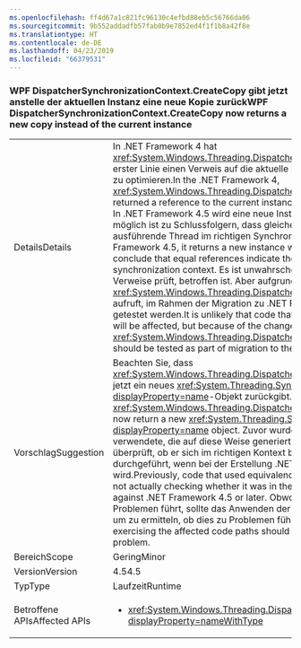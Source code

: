 ```yaml
---
ms.openlocfilehash: ff4d67a1c821fc96130c4efbd88eb5c56766da06
ms.sourcegitcommit: 9b552addadfb57fab0b9e7852ed4f1f1b8a42f8e
ms.translationtype: HT
ms.contentlocale: de-DE
ms.lasthandoff: 04/23/2019
ms.locfileid: "66379531"
---
```

### <a name="wpf-dispatchersynchronizationcontextcreatecopy-now-returns-a-new-copy-instead-of-the-current-instance"></a><span data-ttu-id="4a8af-101">WPF DispatcherSynchronizationContext.CreateCopy gibt jetzt anstelle der aktuellen Instanz eine neue Kopie zurück</span><span class="sxs-lookup"><span data-stu-id="4a8af-101">WPF DispatcherSynchronizationContext.CreateCopy now returns a new copy instead of the current instance</span></span>

|   |   |
|---|---|
|<span data-ttu-id="4a8af-102">Details</span><span class="sxs-lookup"><span data-stu-id="4a8af-102">Details</span></span>|<span data-ttu-id="4a8af-103">In .NET Framework 4 hat <xref:System.Windows.Threading.DispatcherSynchronizationContext.CreateCopy> in erster Linie einen Verweis auf die aktuelle Instanz zurückgegeben, um die Leistung zu optimieren.</span><span class="sxs-lookup"><span data-stu-id="4a8af-103">In the .NET Framework 4, <xref:System.Windows.Threading.DispatcherSynchronizationContext.CreateCopy> returned a reference to the current instance, primarily as a performance optimization.</span></span> <span data-ttu-id="4a8af-104">In .NET Framework 4.5 wird eine neue Instanz zurückgegeben, wodurch es erstmalig möglich ist zu Schlussfolgern, dass gleiche Verweise angeben, dass sich der ausführende Thread im richtigen Synchronisierungskontext befindet.</span><span class="sxs-lookup"><span data-stu-id="4a8af-104">In the .NET Framework 4.5, it returns a new instance which makes it possible for the first time to conclude that equal references indicate the executing thread is in the correct synchronization context.</span></span>  <span data-ttu-id="4a8af-105">Es ist unwahrscheinlich, dass Code, der die Identität dieser Verweise prüft, betroffen ist. Aber aufgrund der Änderung sollte Code, der <xref:System.Windows.Threading.DispatcherSynchronizationContext.CreateCopy> aufruft, im Rahmen der Migration zu .NET Framework 4.5 oder einer höheren Version getestet werden.</span><span class="sxs-lookup"><span data-stu-id="4a8af-105">It is unlikely that code that checks the identity of these references will be affected, but because of the change, code that calls <xref:System.Windows.Threading.DispatcherSynchronizationContext.CreateCopy> should be tested as part of migration to the .NET Framework 4.5 or newer.</span></span>|
|<span data-ttu-id="4a8af-106">Vorschlag</span><span class="sxs-lookup"><span data-stu-id="4a8af-106">Suggestion</span></span>|<span data-ttu-id="4a8af-107">Beachten Sie, dass <xref:System.Windows.Threading.DispatcherSynchronizationContext.CreateCopy> jetzt ein neues <xref:System.Threading.SynchronizationContext?displayProperty=name>-Objekt zurückgibt.</span><span class="sxs-lookup"><span data-stu-id="4a8af-107">Be aware that <xref:System.Windows.Threading.DispatcherSynchronizationContext.CreateCopy> will now return a new <xref:System.Threading.SynchronizationContext?displayProperty=name> object.</span></span> <span data-ttu-id="4a8af-108">Zuvor wurde Code, der die Gleichheit von Verweisen verwendete, die auf diese Weise generiert wurden, tatsächlich nicht dahingehend überprüft, ob er sich im richtigen Kontext befunden hat. Dies wird jetzt jedoch durchgeführt, wenn bei der Erstellung .NET Framework 4.5 oder höher verwendet wird.</span><span class="sxs-lookup"><span data-stu-id="4a8af-108">Previously, code that used equivalence of references generated this way was not actually checking whether it was in the proper context, but does when built against .NET Framework 4.5 or later.</span></span>  <span data-ttu-id="4a8af-109">Obwohl es unwahrscheinlich ist, dass dies zu Problemen führt, sollte das Anwenden der betroffenen Codepfade ausreichend sein, um zu ermitteln, ob dies zu Problemen führen kann.</span><span class="sxs-lookup"><span data-stu-id="4a8af-109">While unlikely to cause issues, exercising the affected code paths should be enough to determine if this poses any problem.</span></span>|
|<span data-ttu-id="4a8af-110">Bereich</span><span class="sxs-lookup"><span data-stu-id="4a8af-110">Scope</span></span>|<span data-ttu-id="4a8af-111">Gering</span><span class="sxs-lookup"><span data-stu-id="4a8af-111">Minor</span></span>|
|<span data-ttu-id="4a8af-112">Version</span><span class="sxs-lookup"><span data-stu-id="4a8af-112">Version</span></span>|<span data-ttu-id="4a8af-113">4.5</span><span class="sxs-lookup"><span data-stu-id="4a8af-113">4.5</span></span>|
|<span data-ttu-id="4a8af-114">Typ</span><span class="sxs-lookup"><span data-stu-id="4a8af-114">Type</span></span>|<span data-ttu-id="4a8af-115">Laufzeit</span><span class="sxs-lookup"><span data-stu-id="4a8af-115">Runtime</span></span>|
|<span data-ttu-id="4a8af-116">Betroffene APIs</span><span class="sxs-lookup"><span data-stu-id="4a8af-116">Affected APIs</span></span>|<ul><li><xref:System.Windows.Threading.DispatcherSynchronizationContext.CreateCopy?displayProperty=nameWithType></li></ul>|
